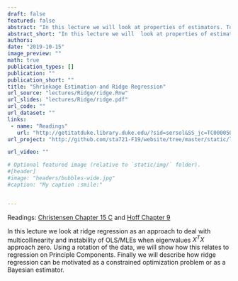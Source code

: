 ```yaml
---
draft: false
featured: false
abstract: "In this lecture we will look at properties of estimators. To address problems for estimation with nearly singular matrices, we will introduce Ridge Regression as an approach to deal with multicollinearity and will show how it can be motivated as a constrained optimization problem."
abstract_short: "In this lecture we will  look at properties of estimators. To address problems for estimation with nearly singular matrices, we will introduce Ridge Regression as an approach to deal with multicollinearity and will show how it can be motivated as a constrained optimization problem."
authors:
date: "2019-10-15"
image_preview: ""
math: true
publication_types: []
publication: ""
publication_short: ""
title: "Shrinkage Estimation and Ridge Regression"
url_source: "lectures/Ridge/ridge.Rnw"
url_slides: "lectures/Ridge/ridge.pdf"
url_code: ""
url_dataset: ""
links: 
 - name: "Readings"
   url: "http://getitatduke.library.duke.edu/?sid=sersol&SS_jc=TC0000508493&title=Plane%20Answers%20to%20Complex%20Questions%3A%20The%20Theory%20of%20Linear%20Models"
url_project: "http://github.com/sta721-F19/website/tree/master/static/lectures/Bayes-Intro"

url_video: ""

# Optional featured image (relative to `static/img/` folder).
#[header]
#image: "headers/bubbles-wide.jpg"
#caption: "My caption :smile:"


---
```


Readings: [Christensen Chapter 15 C](http://getitatduke.library.duke.edu/?sid=sersol&SS_jc=TC0000508493&title=Plane%20Answers%20to%20Complex%20Questions%3A%20The%20Theory%20of%20Linear%20Models) and [Hoff Chapter 9](http://getitatduke.library.duke.edu/?sid=sersol&SS_jc=TC0000296463&title=A%20First%20Course%20in%20Bayesian%20Statistical%20Methods)

In this lecture we look at ridge regression as an approach to deal with multicollinearity and instability of OLS/MLEs when eigenvalues $X^TX$ approach zero. Using a rotation of the data, we will show how this relates to regression on Principle Components.  Finally we will describe how ridge regression can be motivated as a constrained optimization problem or as a Bayesian estimator.


